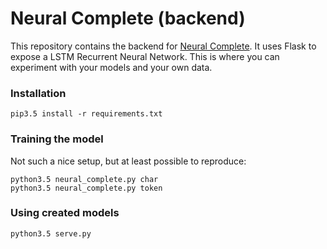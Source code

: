# Neural Complete (backend)

This repository contains the backend for [Neural Complete](../). It uses Flask to expose a LSTM Recurrent Neural Network. This is where you can experiment with your models and your own data.

### Installation

    pip3.5 install -r requirements.txt

### Training the model

Not such a nice setup, but at least possible to reproduce:

    python3.5 neural_complete.py char
    python3.5 neural_complete.py token

### Using created models

    python3.5 serve.py
